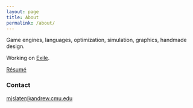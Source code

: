 ```yaml
---
layout: page
title: About
permalink: /about/
---
```


Game engines, languages, optimization, simulation, graphics, handmade design.  

Working on [Exile](https://github.com/TheNumbat/exile). 

[Résumé](/_assets/resume.pdf)

### Contact

[mjslater@andrew.cmu.edu](mailto:mjslater@andrew.cmu.edu)
